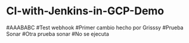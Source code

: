 # CI-with-Jenkins-in-GCP-Demo
#AAABABC
#Test webhook
#Primer cambio hecho por Grisssy
#Prueba Sonar
#Otra prueba sonar
#No se ejecuta
